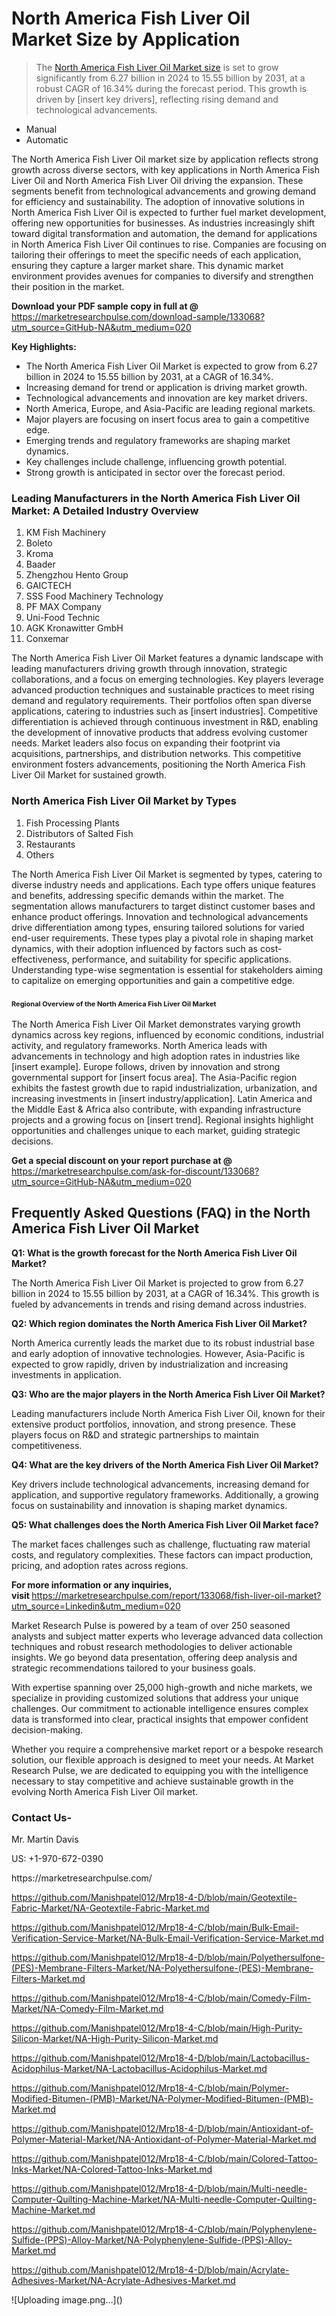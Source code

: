 <h1>North America Fish Liver Oil Market&nbsp;Size by Application</h1><blockquote><p>The <a href="https://marketresearchpulse.com/download-sample/133068?utm_source=GitHub-NA&amp;utm_medium=020">North America Fish Liver Oil Market size</a> is set to grow significantly from 6.27 billion in 2024 to 15.55 billion by 2031, at a robust CAGR of 16.34% during the forecast period. This growth is driven by [insert key drivers], reflecting rising demand and technological advancements.</p></blockquote><ul><li>Manual<li> Automatic</li></ul><p>The North America Fish Liver Oil market size by application reflects strong growth across diverse sectors, with key applications in North America Fish Liver Oil and North America Fish Liver Oil driving the expansion. These segments benefit from technological advancements and growing demand for efficiency and sustainability. The adoption of innovative solutions in North America Fish Liver Oil is expected to further fuel market development, offering new opportunities for businesses. As industries increasingly shift toward digital transformation and automation, the demand for applications in North America Fish Liver Oil continues to rise. Companies are focusing on tailoring their offerings to meet the specific needs of each application, ensuring they capture a larger market share. This dynamic market environment provides avenues for companies to diversify and strengthen their position in the market.</p><p><strong>Download your PDF sample copy in full at @ </strong><a href="https://marketresearchpulse.com/download-sample/133068?utm_source=GitHub-NA&amp;utm_medium=020">https://marketresearchpulse.com/download-sample/133068?utm_source=GitHub-NA&amp;utm_medium=020</a></p><p><strong>Key Highlights: </strong></p><ul><li>The North America Fish Liver Oil Market is expected to grow from 6.27 billion in 2024 to 15.55 billion by 2031, at a CAGR of 16.34%.</li><li>Increasing demand for trend or application is driving market growth.</li><li>Technological advancements and innovation are key market drivers.</li><li>North America, Europe, and Asia-Pacific are leading regional markets.</li><li>Major players are focusing on insert focus area to gain a competitive edge.</li><li>Emerging trends and regulatory frameworks are shaping market dynamics.</li><li>Key challenges include challenge, influencing growth potential.</li><li>Strong growth is anticipated in sector over the forecast period.</li></ul><h3>Leading Manufacturers in the North America Fish Liver Oil Market: A Detailed Industry Overview</h3><ol><li>KM Fish Machinery</li><li>Boleto</li><li>Kroma</li><li>Baader</li><li>Zhengzhou Hento Group</li><li>GAICTECH</li><li>SSS Food Machinery Technology</li><li>PF MAX Company</li><li>Uni-Food Technic</li><li>AGK Kronawitter GmbH</li><li>Conxemar</li></ol><div class="flex max-w-full flex-col flex-grow"><div class="min-h-8 text-message flex w-full flex-col items-end gap-2 whitespace-normal break-words [.text-message+&amp;]:mt-5" dir="auto" data-message-author-role="assistant" data-message-id="fd8432e4-4910-450d-b182-61b7bfb0a01f" data-message-model-slug="gpt-4o"><div class="flex w-full flex-col gap-1 empty:hidden first:pt-[3px]"><div class="markdown prose w-full break-words dark:prose-invert light"><p>The North America Fish Liver Oil Market features a dynamic landscape with leading manufacturers driving growth through innovation, strategic collaborations, and a focus on emerging technologies. Key players leverage advanced production techniques and sustainable practices to meet rising demand and regulatory requirements. Their portfolios often span diverse applications, catering to industries such as [insert industries]. Competitive differentiation is achieved through continuous investment in R&amp;D, enabling the development of innovative products that address evolving customer needs. Market leaders also focus on expanding their footprint via acquisitions, partnerships, and distribution networks. This competitive environment fosters advancements, positioning the North America Fish Liver Oil Market for sustained growth.</p></div></div></div></div><h3>North America Fish Liver Oil Market by Types</h3><ol><li>Fish Processing Plants<li> Distributors of Salted Fish<li> Restaurants<li> Others</li></ol><div class="flex max-w-full flex-col flex-grow"><div class="min-h-8 text-message flex w-full flex-col items-end gap-2 whitespace-normal break-words [.text-message+&amp;]:mt-5" dir="auto" data-message-author-role="assistant" data-message-id="084470be-0bb7-4664-bddf-5156b4f41249" data-message-model-slug="gpt-4o-mini"><div class="flex w-full flex-col gap-1 empty:hidden first:pt-[3px]"><div class="markdown prose w-full break-words dark:prose-invert light"><p>The North America Fish Liver Oil Market is segmented by types, catering to diverse industry needs and applications. Each type offers unique features and benefits, addressing specific demands within the market. The segmentation allows manufacturers to target distinct customer bases and enhance product offerings. Innovation and technological advancements drive differentiation among types, ensuring tailored solutions for varied end-user requirements. These types play a pivotal role in shaping market dynamics, with their adoption influenced by factors such as cost-effectiveness, performance, and suitability for specific applications. Understanding type-wise segmentation is essential for stakeholders aiming to capitalize on emerging opportunities and gain a competitive edge.</p></div></div></div></div><h3><span style="font-size: 11px;">Regional Overview of the North America Fish Liver Oil Market</span></h3><div class="flex max-w-full flex-col flex-grow"><div class="min-h-8 text-message flex w-full flex-col items-end gap-2 whitespace-normal break-words [.text-message+&amp;]:mt-5" dir="auto" data-message-author-role="assistant" data-message-id="e9038762-ce64-4e30-91c9-9bd413514231" data-message-model-slug="gpt-4o-mini"><div class="flex w-full flex-col gap-1 empty:hidden first:pt-[3px]"><div class="markdown prose w-full break-words dark:prose-invert light"><p>The North America Fish Liver Oil Market demonstrates varying growth dynamics across key regions, influenced by economic conditions, industrial activity, and regulatory frameworks. North America leads with advancements in technology and high adoption rates in industries like [insert example]. Europe follows, driven by innovation and strong governmental support for [insert focus area]. The Asia-Pacific region exhibits the fastest growth due to rapid industrialization, urbanization, and increasing investments in [insert industry/application]. Latin America and the Middle East &amp; Africa also contribute, with expanding infrastructure projects and a growing focus on [insert trend]. Regional insights highlight opportunities and challenges unique to each market, guiding strategic decisions.</p></div></div></div></div><p><strong>Get a special discount on your report purchase at @ </strong><a href="https://marketresearchpulse.com/ask-for-discount/133068?utm_source=GitHub-NA&amp;utm_medium=020">https://marketresearchpulse.com/ask-for-discount/133068?utm_source=GitHub-NA&amp;utm_medium=020</a></p><h2>Frequently Asked Questions (FAQ) in the North America Fish Liver Oil Market</h2><p><strong>Q1: What is the growth forecast for the North America Fish Liver Oil Market?</strong></p><p>The North America Fish Liver Oil Market is projected to grow from 6.27 billion in 2024 to 15.55 billion by 2031, at a CAGR of 16.34%. This growth is fueled by advancements in trends and rising demand across industries.</p><p><strong>Q2: Which region dominates the North America Fish Liver Oil Market?</strong></p><p>North America currently leads the market due to its robust industrial base and early adoption of innovative technologies. However, Asia-Pacific is expected to grow rapidly, driven by industrialization and increasing investments in application.</p><p><strong>Q3: Who are the major players in the North America Fish Liver Oil Market?</strong></p><p>Leading manufacturers include North America Fish Liver Oil, known for their extensive product portfolios, innovation, and strong presence. These players focus on R&amp;D and strategic partnerships to maintain competitiveness.</p><p><strong>Q4: What are the key drivers of the North America Fish Liver Oil Market?</strong></p><p>Key drivers include technological advancements, increasing demand for application, and supportive regulatory frameworks. Additionally, a growing focus on sustainability and innovation is shaping market dynamics.</p><p><strong>Q5: What challenges does the North America Fish Liver Oil Market face?</strong></p><p>The market faces challenges such as challenge, fluctuating raw material costs, and regulatory complexities. These factors can impact production, pricing, and adoption rates across regions.</p><p><strong>For more information or any inquiries, visit&nbsp;</strong><a href="https://marketresearchpulse.com/report/133068/fish-liver-oil-market?utm_source=Linkedin&utm_medium=020">https://marketresearchpulse.com/report/133068/fish-liver-oil-market?utm_source=Linkedin&utm_medium=020</a></p><p>Market Research Pulse is powered by a team of over 250 seasoned analysts and subject matter experts who leverage advanced data collection techniques and robust research methodologies to deliver actionable insights. We go beyond data presentation, offering deep analysis and strategic recommendations tailored to your business goals.</p><p>With expertise spanning over 25,000 high-growth and niche markets, we specialize in providing customized solutions that address your unique challenges. Our commitment to actionable intelligence ensures complex data is transformed into clear, practical insights that empower confident decision-making.</p><p>Whether you require a comprehensive market report or a bespoke research solution, our flexible approach is designed to meet your needs. At Market Research Pulse, we are dedicated to equipping you with the intelligence necessary to stay competitive and achieve sustainable growth in the evolving North America Fish Liver Oil market.</p><h3><strong>Contact Us-</strong></h3><p>Mr. Martin Davis</p><p>US: +1-970-672-0390</p><p>https://marketresearchpulse.com/</p><p><a href="https://github.com/Manishpatel012/Mrp18-4-D/blob/main/Geotextile-Fabric-Market/NA-Geotextile-Fabric-Market.md">https://github.com/Manishpatel012/Mrp18-4-D/blob/main/Geotextile-Fabric-Market/NA-Geotextile-Fabric-Market.md</a></p><p><a href="https://github.com/Manishpatel012/Mrp18-4-C/blob/main/Bulk-Email-Verification-Service-Market/NA-Bulk-Email-Verification-Service-Market.md">https://github.com/Manishpatel012/Mrp18-4-C/blob/main/Bulk-Email-Verification-Service-Market/NA-Bulk-Email-Verification-Service-Market.md</a></p><p><a href="https://github.com/Manishpatel012/Mrp18-4-D/blob/main/Polyethersulfone-(PES)-Membrane-Filters-Market/NA-Polyethersulfone-(PES)-Membrane-Filters-Market.md">https://github.com/Manishpatel012/Mrp18-4-D/blob/main/Polyethersulfone-(PES)-Membrane-Filters-Market/NA-Polyethersulfone-(PES)-Membrane-Filters-Market.md</a></p><p><a href="https://github.com/Manishpatel012/Mrp18-4-C/blob/main/Comedy-Film-Market/NA-Comedy-Film-Market.md">https://github.com/Manishpatel012/Mrp18-4-C/blob/main/Comedy-Film-Market/NA-Comedy-Film-Market.md</a></p><p><a href="https://github.com/Manishpatel012/Mrp18-4-C/blob/main/High-Purity-Silicon-Market/NA-High-Purity-Silicon-Market.md">https://github.com/Manishpatel012/Mrp18-4-C/blob/main/High-Purity-Silicon-Market/NA-High-Purity-Silicon-Market.md</a></p><p><a href="https://github.com/Manishpatel012/Mrp18-4-D/blob/main/Lactobacillus-Acidophilus-Market/NA-Lactobacillus-Acidophilus-Market.md">https://github.com/Manishpatel012/Mrp18-4-D/blob/main/Lactobacillus-Acidophilus-Market/NA-Lactobacillus-Acidophilus-Market.md</a></p><p><a href="https://github.com/Manishpatel012/Mrp18-4-C/blob/main/Polymer-Modified-Bitumen-(PMB)-Market/NA-Polymer-Modified-Bitumen-(PMB)-Market.md">https://github.com/Manishpatel012/Mrp18-4-C/blob/main/Polymer-Modified-Bitumen-(PMB)-Market/NA-Polymer-Modified-Bitumen-(PMB)-Market.md</a></p><p><a href="https://github.com/Manishpatel012/Mrp18-4-D/blob/main/Antioxidant-of-Polymer-Material-Market/NA-Antioxidant-of-Polymer-Material-Market.md">https://github.com/Manishpatel012/Mrp18-4-D/blob/main/Antioxidant-of-Polymer-Material-Market/NA-Antioxidant-of-Polymer-Material-Market.md</a></p><p><a href="https://github.com/Manishpatel012/Mrp18-4-C/blob/main/Colored-Tattoo-Inks-Market/NA-Colored-Tattoo-Inks-Market.md">https://github.com/Manishpatel012/Mrp18-4-C/blob/main/Colored-Tattoo-Inks-Market/NA-Colored-Tattoo-Inks-Market.md</a></p><p><a href="https://github.com/Manishpatel012/Mrp18-4-D/blob/main/Multi-needle-Computer-Quilting-Machine-Market/NA-Multi-needle-Computer-Quilting-Machine-Market.md">https://github.com/Manishpatel012/Mrp18-4-D/blob/main/Multi-needle-Computer-Quilting-Machine-Market/NA-Multi-needle-Computer-Quilting-Machine-Market.md</a></p><p><a href="https://github.com/Manishpatel012/Mrp18-4-C/blob/main/Polyphenylene-Sulfide-(PPS)-Alloy-Market/NA-Polyphenylene-Sulfide-(PPS)-Alloy-Market.md">https://github.com/Manishpatel012/Mrp18-4-C/blob/main/Polyphenylene-Sulfide-(PPS)-Alloy-Market/NA-Polyphenylene-Sulfide-(PPS)-Alloy-Market.md</a></p><p><a href="https://github.com/Manishpatel012/Mrp18-4-D/blob/main/Acrylate-Adhesives-Market/NA-Acrylate-Adhesives-Market.md">https://github.com/Manishpatel012/Mrp18-4-D/blob/main/Acrylate-Adhesives-Market/NA-Acrylate-Adhesives-Market.md</a></p>
![Uploading image.png…]()

